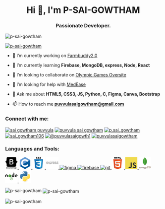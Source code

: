 <h1 align="center">Hi 👋, I'm P-SAI-GOWTHAM</h1>
<h3 align="center">Passionate Developer.</h3>

<p align="left"> <img src="https://komarev.com/ghpvc/?username=p-sai-gowtham&label=Profile%20views&color=0e75b6&style=flat" alt="p-sai-gowtham" /> </p>

<p align="left"> <a href="https://github.com/ryo-ma/github-profile-trophy"><img src="https://github-profile-trophy.vercel.app/?username=p-sai-gowtham" alt="p-sai-gowtham" /></a> </p>

- 🔭 I’m currently working on [Farmbuddy2.0](https://github.com/p-sai-gowtham/Farm-Buddy-2.0)

- 🌱 I’m currently learning **Firebase, MongoDB, express, Node, React**

- 👯 I’m looking to collaborate on [Olympic Games Oversite](https://github.com/AlgorithmAssassins/pogo)

- 🤝 I’m looking for help with [MedEase](https://github.com/eccentrics7/MedEase-The-online-Telemedicine-Solution)

- 💬 Ask me about **HTML5, CSS3, JS, Python, C, Figma, Canva, Bootstrap**

- 📫 How to reach me **puvvulasaigowtham@gmail.com**

<h3 align="left">Connect with me:</h3>
<p align="left">
<a href="https://linkedin.com/in/sai gowtham puvvula" target="blank"><img align="center" src="https://raw.githubusercontent.com/rahuldkjain/github-profile-readme-generator/master/src/images/icons/Social/linked-in-alt.svg" alt="sai gowtham puvvula" height="30" width="40" /></a>
<a href="https://fb.com/puvvula sai gowtham" target="blank"><img align="center" src="https://raw.githubusercontent.com/rahuldkjain/github-profile-readme-generator/master/src/images/icons/Social/facebook.svg" alt="puvvula sai gowtham" height="30" width="40" /></a>
<a href="https://instagram.com/p.sai_gowtham" target="blank"><img align="center" src="https://raw.githubusercontent.com/rahuldkjain/github-profile-readme-generator/master/src/images/icons/Social/instagram.svg" alt="p.sai_gowtham" height="30" width="40" /></a>
<a href="https://www.codechef.com/users/sai_gowtham106" target="blank"><img align="center" src="https://cdn.jsdelivr.net/npm/simple-icons@3.1.0/icons/codechef.svg" alt="sai_gowtham106" height="30" width="40" /></a>
<a href="https://www.hackerrank.com/@puvvulasaigowth1" target="blank"><img align="center" src="https://raw.githubusercontent.com/rahuldkjain/github-profile-readme-generator/master/src/images/icons/Social/hackerrank.svg" alt="@puvvulasaigowth1" height="30" width="40" /></a>
<a href="https://auth.geeksforgeeks.org/user/puvvulasaigowtham" target="blank"><img align="center" src="https://raw.githubusercontent.com/rahuldkjain/github-profile-readme-generator/master/src/images/icons/Social/geeks-for-geeks.svg" alt="puvvulasaigowtham" height="30" width="40" /></a>
</p>

<h3 align="left">Languages and Tools:</h3>
<p align="left"> <a href="https://getbootstrap.com" target="_blank" rel="noreferrer"> <img src="https://raw.githubusercontent.com/devicons/devicon/master/icons/bootstrap/bootstrap-plain-wordmark.svg" alt="bootstrap" width="40" height="40"/> </a> <a href="https://www.cprogramming.com/" target="_blank" rel="noreferrer"> <img src="https://raw.githubusercontent.com/devicons/devicon/master/icons/c/c-original.svg" alt="c" width="40" height="40"/> </a> <a href="https://www.w3schools.com/css/" target="_blank" rel="noreferrer"> <img src="https://raw.githubusercontent.com/devicons/devicon/master/icons/css3/css3-original-wordmark.svg" alt="css3" width="40" height="40"/> </a> <a href="https://expressjs.com" target="_blank" rel="noreferrer"> <img src="https://raw.githubusercontent.com/devicons/devicon/master/icons/express/express-original-wordmark.svg" alt="express" width="40" height="40"/> </a> <a href="https://www.figma.com/" target="_blank" rel="noreferrer"> <img src="https://www.vectorlogo.zone/logos/figma/figma-icon.svg" alt="figma" width="40" height="40"/> </a> <a href="https://firebase.google.com/" target="_blank" rel="noreferrer"> <img src="https://www.vectorlogo.zone/logos/firebase/firebase-icon.svg" alt="firebase" width="40" height="40"/> </a> <a href="https://git-scm.com/" target="_blank" rel="noreferrer"> <img src="https://www.vectorlogo.zone/logos/git-scm/git-scm-icon.svg" alt="git" width="40" height="40"/> </a> <a href="https://www.w3.org/html/" target="_blank" rel="noreferrer"> <img src="https://raw.githubusercontent.com/devicons/devicon/master/icons/html5/html5-original-wordmark.svg" alt="html5" width="40" height="40"/> </a> <a href="https://developer.mozilla.org/en-US/docs/Web/JavaScript" target="_blank" rel="noreferrer"> <img src="https://raw.githubusercontent.com/devicons/devicon/master/icons/javascript/javascript-original.svg" alt="javascript" width="40" height="40"/> </a> <a href="https://www.mongodb.com/" target="_blank" rel="noreferrer"> <img src="https://raw.githubusercontent.com/devicons/devicon/master/icons/mongodb/mongodb-original-wordmark.svg" alt="mongodb" width="40" height="40"/> </a> <a href="https://nodejs.org" target="_blank" rel="noreferrer"> <img src="https://raw.githubusercontent.com/devicons/devicon/master/icons/nodejs/nodejs-original-wordmark.svg" alt="nodejs" width="40" height="40"/> </a> <a href="https://www.python.org" target="_blank" rel="noreferrer"> <img src="https://raw.githubusercontent.com/devicons/devicon/master/icons/python/python-original.svg" alt="python" width="40" height="40"/> </a> </p>

<p><img align="left" src="https://github-readme-stats.vercel.app/api/top-langs?username=p-sai-gowtham&show_icons=true&locale=en&layout=compact" alt="p-sai-gowtham" /></p>

<p>&nbsp;<img align="center" src="https://github-readme-stats.vercel.app/api?username=p-sai-gowtham&show_icons=true&locale=en" alt="p-sai-gowtham" /></p>

<p><img align="center" src="https://github-readme-streak-stats.herokuapp.com/?user=p-sai-gowtham&" alt="p-sai-gowtham" /></p>
